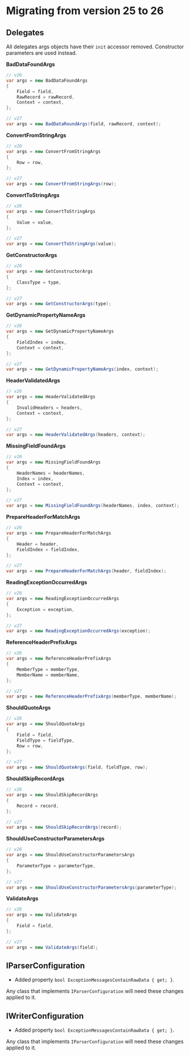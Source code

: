 ﻿# Migrating from version 25 to 26

## Delegates

All delegates args objects have their `init` accessor removed. 
Constructor parameters are used instead.

**BadDataFoundArgs**

```cs
// v26
var args = new BadDataFoundArgs
{
	Field = field,
	RawRecord = rawRecord,
	Context = context,
};

// v27
var args = new BadDataRoundArgs(field, rawRecord, context);
```

**ConvertFromStringArgs**

```cs
// v26
var args = new ConvertFromStringArgs
{
	Row = row,
};

// v27
var args = new ConvertFromStringArgs(row);
```

**ConvertToStringArgs**
```cs
// v26
var args = new ConvertToStringArgs
{
	Value = value,
};

// v27
var args = new ConvertToStringArgs(value);
```

**GetConstructorArgs**
```cs
// v26
var args = new GetConstructorArgs
{
	ClassType = type,
};

// v27
var args = new GetConstructorArgs(type);
```

**GetDynamicPropertyNameArgs**
```cs
// v26
var args = new GetDynamicPropertyNameArgs
{
	FieldIndex = index,
	Context = context,
};

// v27
var args = new GetDynamicPropertyNameArgs(index, context);
```

**HeaderValidatedArgs**
```cs
// v26
var args = new HeaderValidatedArgs
{
	InvalidHeaders = headers,
	Context = context,
};

// v27
var args = new HeaderValidatedArgs(headers, context);
```

**MissingFieldFoundArgs**
```cs
// v26
var args = new MissingFieldFoundArgs
{
	HeaderNames = headerNames,
	Index = index,
	Context = context,
};

// v27
var args = new MissingFieldFoundArgs(headerNames, index, context);
```

**PrepareHeaderForMatchArgs**
```cs
// v26
var args = new PrepareHeaderForMatchArgs
{
	Header = header,
	FieldIndex = fieldIndex,
};

// v27
var args = new PrepareHeaderForMatchArgs(header, fieldIndex);
```

**ReadingExceptionOccurredArgs**
```cs
// v26
var args = new ReadingExceptionOccurredArgs
{
	Exception = exception,
};

// v27
var args = new ReadingExceptionOccurredArgs(exception);
```

**ReferenceHeaderPrefixArgs**
```cs
// v26
var args = new ReferenceHeaderPrefixArgs
{
	MemberType = memberType,
	MemberName = memberName,
};

// v27
var args = new ReferenceHeaderPrefixArgs(memberType, memberName);
```

**ShouldQuoteArgs**
```cs
// v26
var args = new ShouldQuoteArgs
{
	Field = field,
	FieldType = fieldType,
	Row = row,
};

// v27
var args = new ShouldQuoteArgs(field, fieldType, row);
```

**ShouldSkipRecordArgs**
```cs
// v26
var args = new ShouldSkipRecordArgs
{
	Record = record,
};

// v27
var args = new ShouldSkipRecordArgs(record);
```

**ShouldUseConstructorParametersArgs**
```cs
// v26
var args = new ShouldUseConstructorParametersArgs
{
	ParameterType = parameterType,
};

// v27
var args = new ShouldUseConstructorParametersArgs(parameterType);
```

**ValidateArgs**
```cs
// v26
var args = new ValidateArgs
{
	Field = field,
};

// v27
var args = new ValidateArgs(field);
```

## IParserConfiguration

- Added property `bool ExceptionMessagesContainRawData { get; }`.

Any class that implements `IParserConfiguration` will need these changes
applied to it.

## IWriterConfiguration

- Added property `bool ExceptionMessagesContainRawData { get; }`.

Any class that implements `IParserConfiguration` will need these changes
applied to it.


